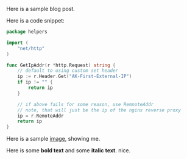 Here is a sample blog post.

Here is a code snippet:
```go
package helpers

import (
	"net/http"
)

func GetIpAddr(r *http.Request) string {
	// default to using custom set header
	ip := r.Header.Get("AK-First-External-IP")
	if ip != "" {
		return ip
	}

	// if above fails for some reason, use RemnoteAddr
	// note, that will just be the ip of the nginx reverse proxy
	ip = r.RemoteAddr
	return ip
}
```

Here is a sample [image](/home/myshkins/pics/synced_pics/selfie.jpeg), showing me.

Here is some **bold text** and some __italic text__. nice.
